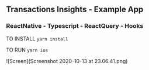 ## Transactions Insights - Example App
### ReactNative - Typescript - ReactQuery - Hooks


TO INSTALL
`yarn install`

TO RUN
`yarn ios`

![Screen](Screenshot 2020-10-13 at 23.06.41.png)
